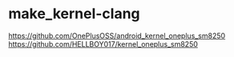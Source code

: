 # make_kernel-clang
https://github.com/OnePlusOSS/android_kernel_oneplus_sm8250
https://github.com/HELLBOY017/kernel_oneplus_sm8250
